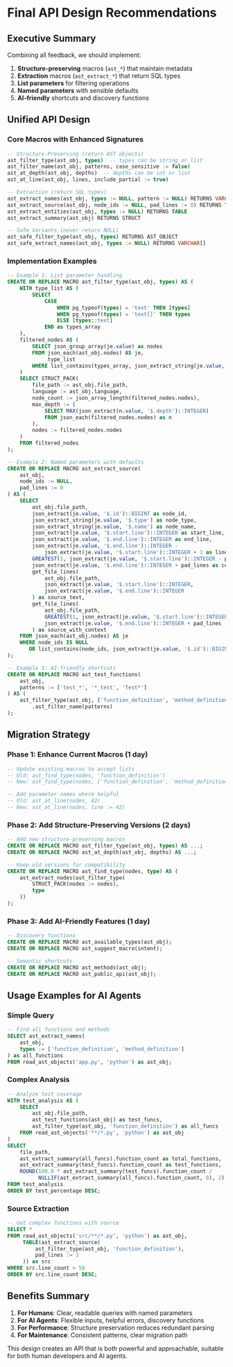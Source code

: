 # Final API Design Recommendations

## Executive Summary

Combining all feedback, we should implement:
1. **Structure-preserving** macros (`ast_*`) that maintain metadata
2. **Extraction** macros (`ast_extract_*`) that return SQL types
3. **List parameters** for filtering operations
4. **Named parameters** with sensible defaults
5. **AI-friendly** shortcuts and discovery functions

## Unified API Design

### Core Macros with Enhanced Signatures

```sql
-- Structure-Preserving (return AST objects)
ast_filter_type(ast_obj, types)  -- types can be string or list
ast_filter_name(ast_obj, patterns, case_sensitive := false)
ast_at_depth(ast_obj, depths)  -- depths can be int or list
ast_at_line(ast_obj, lines, include_partial := true)

-- Extraction (return SQL types)
ast_extract_names(ast_obj, types := NULL, pattern := NULL) RETURNS VARCHAR[]
ast_extract_source(ast_obj, node_ids := NULL, pad_lines := 0) RETURNS TABLE
ast_extract_entities(ast_obj, types := NULL) RETURNS TABLE
ast_extract_summary(ast_obj) RETURNS STRUCT

-- Safe Variants (never return NULL)
ast_safe_filter_type(ast_obj, types) RETURNS AST_OBJECT
ast_safe_extract_names(ast_obj, types := NULL) RETURNS VARCHAR[]
```

### Implementation Examples

```sql
-- Example 1: List parameter handling
CREATE OR REPLACE MACRO ast_filter_type(ast_obj, types) AS (
    WITH type_list AS (
        SELECT 
            CASE 
                WHEN pg_typeof(types) = 'text' THEN [types]
                WHEN pg_typeof(types) = 'text[]' THEN types
                ELSE [types::text]
            END as types_array
    ),
    filtered_nodes AS (
        SELECT json_group_array(je.value) as nodes
        FROM json_each(ast_obj.nodes) AS je,
             type_list
        WHERE list_contains(types_array, json_extract_string(je.value, '$.type'))
    )
    SELECT STRUCT_PACK(
        file_path := ast_obj.file_path,
        language := ast_obj.language,
        node_count := json_array_length(filtered_nodes.nodes),
        max_depth := (
            SELECT MAX(json_extract(n.value, '$.depth')::INTEGER)
            FROM json_each(filtered_nodes.nodes) as n
        ),
        nodes := filtered_nodes.nodes
    )
    FROM filtered_nodes
);

-- Example 2: Named parameters with defaults
CREATE OR REPLACE MACRO ast_extract_source(
    ast_obj, 
    node_ids := NULL,
    pad_lines := 0
) AS (
    SELECT 
        ast_obj.file_path,
        json_extract(je.value, '$.id')::BIGINT as node_id,
        json_extract_string(je.value, '$.type') as node_type,
        json_extract_string(je.value, '$.name') as node_name,
        json_extract(je.value, '$.start.line')::INTEGER as start_line,
        json_extract(je.value, '$.end.line')::INTEGER as end_line,
        json_extract(je.value, '$.end.line')::INTEGER - 
            json_extract(je.value, '$.start.line')::INTEGER + 1 as line_count,
        GREATEST(1, json_extract(je.value, '$.start.line')::INTEGER - pad_lines) as context_start,
        json_extract(je.value, '$.end.line')::INTEGER + pad_lines as context_end,
        get_file_lines(
            ast_obj.file_path,
            json_extract(je.value, '$.start.line')::INTEGER,
            json_extract(je.value, '$.end.line')::INTEGER
        ) as source_text,
        get_file_lines(
            ast_obj.file_path,
            GREATEST(1, json_extract(je.value, '$.start.line')::INTEGER - pad_lines),
            json_extract(je.value, '$.end.line')::INTEGER + pad_lines
        ) as source_with_context
    FROM json_each(ast_obj.nodes) AS je
    WHERE node_ids IS NULL 
       OR list_contains(node_ids, json_extract(je.value, '$.id')::BIGINT)
);

-- Example 3: AI-friendly shortcuts
CREATE OR REPLACE MACRO ast_test_functions(
    ast_obj,
    patterns := ['test_*', '*_test', 'Test*']
) AS (
    ast_filter_type(ast_obj, ['function_definition', 'method_definition'])
        .ast_filter_name(patterns)
);
```

## Migration Strategy

### Phase 1: Enhance Current Macros (1 day)
```sql
-- Update existing macros to accept lists
-- Old: ast_find_type(nodes, 'function_definition')
-- New: ast_find_type(nodes, ['function_definition', 'method_definition'])

-- Add parameter names where helpful
-- Old: ast_at_line(nodes, 42)  
-- New: ast_at_line(nodes, line := 42)
```

### Phase 2: Add Structure-Preserving Versions (2 days)
```sql
-- Add new structure-preserving macros
CREATE OR REPLACE MACRO ast_filter_type(ast_obj, types) AS ...;
CREATE OR REPLACE MACRO ast_at_depth(ast_obj, depths) AS ...;

-- Keep old versions for compatibility
CREATE OR REPLACE MACRO ast_find_type(nodes, type) AS (
    ast_extract_nodes(ast_filter_type(
        STRUCT_PACK(nodes := nodes), 
        type
    ))
);
```

### Phase 3: Add AI-Friendly Features (1 day)
```sql
-- Discovery functions
CREATE OR REPLACE MACRO ast_available_types(ast_obj);
CREATE OR REPLACE MACRO ast_suggest_macro(intent);

-- Semantic shortcuts  
CREATE OR REPLACE MACRO ast_methods(ast_obj);
CREATE OR REPLACE MACRO ast_public_api(ast_obj);
```

## Usage Examples for AI Agents

### Simple Query
```sql
-- Find all functions and methods
SELECT ast_extract_names(
    ast_obj, 
    types := ['function_definition', 'method_definition']
) as all_functions
FROM read_ast_objects('app.py', 'python') as ast_obj;
```

### Complex Analysis
```sql
-- Analyze test coverage
WITH test_analysis AS (
    SELECT 
        ast_obj.file_path,
        ast_test_functions(ast_obj) as test_funcs,
        ast_filter_type(ast_obj, 'function_definition') as all_funcs
    FROM read_ast_objects('**/*.py', 'python') as ast_obj
)
SELECT 
    file_path,
    ast_extract_summary(all_funcs).function_count as total_functions,
    ast_extract_summary(test_funcs).function_count as test_functions,
    ROUND(100.0 * ast_extract_summary(test_funcs).function_count / 
          NULLIF(ast_extract_summary(all_funcs).function_count, 0), 2) as test_percentage
FROM test_analysis
ORDER BY test_percentage DESC;
```

### Source Extraction
```sql
-- Get complex functions with source
SELECT *
FROM read_ast_objects('src/**/*.py', 'python') as ast_obj,
     TABLE(ast_extract_source(
         ast_filter_type(ast_obj, 'function_definition'),
         pad_lines := 3
     )) as src
WHERE src.line_count > 50
ORDER BY src.line_count DESC;
```

## Benefits Summary

1. **For Humans**: Clear, readable queries with named parameters
2. **For AI Agents**: Flexible inputs, helpful errors, discovery functions
3. **For Performance**: Structure preservation reduces redundant parsing
4. **For Maintenance**: Consistent patterns, clear migration path

This design creates an API that is both powerful and approachable, suitable for both human developers and AI agents.